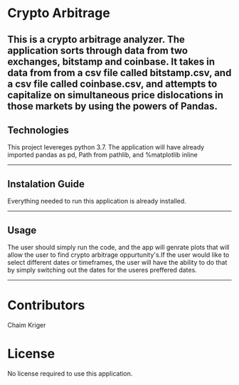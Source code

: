 # Crypto Arbitrage

This is a crypto arbitrage analyzer. The application sorts through data from two exchanges, bitstamp and coinbase. It takes in data from from a csv file called bitstamp.csv, and a csv file called coinbase.csv,  and attempts to capitalize on simultaneous price dislocations in those markets by using the powers of Pandas. 
---

## Technologies

This project levereges python 3.7. The application will have already imported pandas as pd, Path from pathlib, and %matplotlib inline

---

## Instalation Guide

Everything needed to run this application is already installed.

---

## Usage

The user should simply run the code, and the app will genrate plots that will allow the user to find crypto arbitrage oppurtunity's.If the user would like to select different dates or timeframes, the user will have the ability to do that by simply switching out the dates for the useres preffered dates.

---

# Contributors

Chaim Kriger

# License

No license required to use this application. 



